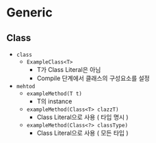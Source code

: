 # Generic

## Class<T>

- `class`
  - `ExampleClass<T>`
    - T가 Class Literal은 아님
    - Compile 단계에서 클래스의 구성요소를 설정
- `mehtod`
  - `exampleMethod(T t)`
    - T의 instance
  - `exampleMethod(Class<T> clazzT)`
    - Class Literal으로 사용 ( 타입 명시 )
  - `exampleMethod(Class<?> classType)`
    - Class Literal으로 사용 ( 모든 타입 )

